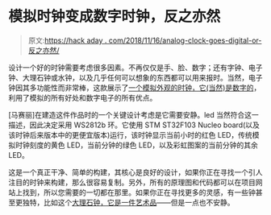 # 模拟时钟变成数字时钟，反之亦然

> 原文:[https://hack aday . com/2018/11/16/analog-clock-goes-digital-or-反之亦然/](https://hackaday.com/2018/11/16/analog-clock-goes-digital-or-vice-versa/)

设计一个好的时钟需要考虑很多因素。不再仅仅是手、脸、数字；还有字钟、电子钟、大理石钟或水钟，以及几乎任何可以想象的东西都可以用来报时。当然，电子钟因其多功能性而非常棒，这款展示了[一个模拟外观的时钟，它(当然)是数字的](https://sasakaranovic.com/projects/ring-clock/)，利用了模拟的所有好处和数字电子的所有优点。

[马赛丽]在建造这件作品时的一个关键设计考虑是它需要安静。led 当然符合这一描述，因此决定采用 WS2812b 环。它使用 STM ST32F103 Nucleo board(以及该时钟后来版本中的更便宜版本)运行，该时钟显示当前小时的红色 LED，传统模拟时钟刻度的黄色 LED，当前分钟的绿色 LED，以及彩虹图案的当前分钟的其余 LED。

这是一个真正干净、简单的构建，其核心是良好的设计，如果你正在寻找一个引人注目的时钟来构建，那么很容易复制。另外，所有的原理图和代码都可以在项目网站上找到，所以您需要的一切都在那里。如果你正在寻找更多的灵感，有一些钟甚至更独特，比如这个[大理石钟，它是一件艺术品](https://hackaday.com/2014/05/28/mechanical-clock-relies-on-marbles-to-tick/)——但是一点也不安静。